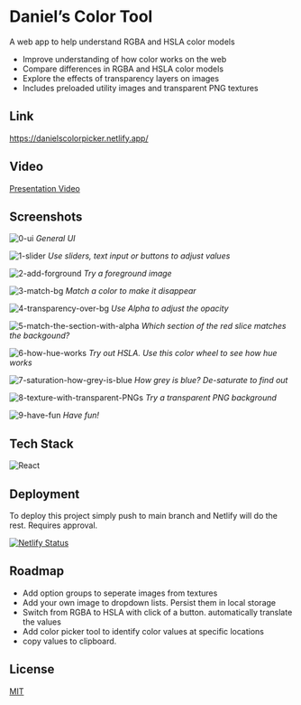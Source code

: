 # Daniel’s Color Tool

A web app to help understand RGBA and HSLA color models
 - Improve understanding of how color works on the web
 - Compare differences in RGBA and HSLA color models
 - Explore the effects of transparency layers on images
 - Includes preloaded utility images and transparent PNG textures

## Link

[https://danielscolorpicker.netlify.app/ ](https://danielscolorpicker.netlify.app/ )

## Video

[Presentation Video](https://youtu.be/tl-bVxbQsSU)

## Screenshots

![0-ui](https://user-images.githubusercontent.com/41316262/233858414-b326bbc3-4551-48a3-98e6-b9a61c6d069d.png)
*General UI*  

![1-slider](https://user-images.githubusercontent.com/41316262/233862288-29685ce8-4dc6-422e-8bce-a406d839ef64.JPEG)
*Use sliders, text input or buttons to adjust values*  

![2-add-forground](https://user-images.githubusercontent.com/41316262/233862314-1d6436f1-758f-4053-ae86-d61fc41a8bf4.jpeg)
*Try a foreground image*  

![3-match-bg](https://user-images.githubusercontent.com/41316262/233862326-c996d5c0-5dfc-481d-8d73-b371d9caf566.JPEG)
*Match a color to make it disappear*  

![4-transparency-over-bg](https://user-images.githubusercontent.com/41316262/233862331-1513ca31-1135-489a-a5ca-e801506935e3.JPEG)
*Use Alpha to adjust the opacity*  

![5-match-the-section-with-alpha](https://user-images.githubusercontent.com/41316262/233862348-86fe7188-d1b9-4890-8193-e6e90570a609.JPEG)
*Which section of the red slice matches the backgound?*  

![6-how-hue-works](https://user-images.githubusercontent.com/41316262/233862374-72a8f9f4-ae4c-4cad-b9a9-8e84c33fb623.JPEG)
*Try out HSLA. Use this color wheel to see how hue works*  

![7-saturation-how-grey-is-blue](https://user-images.githubusercontent.com/41316262/233862737-ca9b15a1-a9f4-479b-b74f-0184db860421.JPEG)
*How grey is blue? De-saturate to find out*  

![8-texture-with-transparent-PNGs](https://user-images.githubusercontent.com/41316262/233862792-3f680189-8467-4378-bd5d-fb95443a98ce.JPEG)
*Try a transparent PNG background*  

![9-have-fun](https://user-images.githubusercontent.com/41316262/233862815-72d48876-8a54-4c13-867b-5c95103e419a.JPEG)
*Have fun!*  


## Tech Stack

![React](https://img.shields.io/badge/React-20232A?style=for-the-badge&logo=react&logoColor=61DAFB)

## Deployment

To deploy this project simply push to main branch and Netlify will do the rest. Requires approval.

[![Netlify Status](https://api.netlify.com/api/v1/badges/303f3a01-aaff-46d8-b7a6-6554dd0f0e73/deploy-status?branch=main)](https://app.netlify.com/sites/danielscolorpicker/deploys)


## Roadmap

- Add option groups to seperate images from textures
- Add your own image to dropdown lists. Persist them in local storage
- Switch from RGBA to HSLA with click of a button. automatically translate the values
- Add color picker tool to identify color values at specific locations
- copy values to clipboard. 

## License

[MIT](https://choosealicense.com/licenses/mit/)
